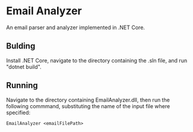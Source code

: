 Email Analyzer
==============

An email parser and analyzer implemented in .NET Core.

Bulding
-------
Install .NET Core, navigate to the directory containing the .sln file, and run "dotnet build".

Running
-------

Navigate to the directory containing EmailAnalyzer.dll, then run the following commmand, substituting the name of the input file where specified:

    EmailAnalyzer <emailFilePath>
